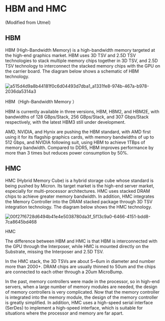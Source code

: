 
# HBM and HMC

(Modified from Utmel)

## HBM

HBM (High-Bandwidth Memory) is a high-bandwidth memory targeted at the high-end graphics market. HBM uses 3D TSV and 2.5D TSV technologies to stack multiple memory chips together in 3D TSV, and 2.5D TSV technology to interconnect the stacked memory chips with the GPU on the carrier board. The diagram below shows a schematic of HBM technology.

![a515d4d9a8b44181f0c6d04493d7dba1_a1331fe8-974b-467a-b978-2036da5314a3](https://github.com/RIOSMPW/3DChipTech/assets/100336131/ee678f04-0981-485e-83fb-27df7bb13a19)

HBM（High-Bandwidth Memory ）

HBM is currently available in three versions, HBM, HBM2, and HBM2E, with bandwidths of 128 GBps/Stack, 256 GBps/Stack, and 307 Gbps/Stack respectively, with the latest HBM3 still under development.

AMD, NVIDIA, and Hynix are pushing the HBM standard, with AMD first using it for its flagship graphics cards, with memory bandwidths of up to 512 Gbps, and NVIDIA following suit, using HBM to achieve 1TBps of memory bandwidth. Compared to DDR5, HBM improves performance by more than 3 times but reduces power consumption by 50%.

## HMC
HMC (Hybrid Memory Cube) is a hybrid storage cube whose standard is being pushed by Micron. Its target market is the high-end server market, especially for multi-processor architectures. HMC uses stacked DRAM chips to achieve greater memory bandwidth. In addition, HMC integrates the Memory Controller into the DRAM stacked package through 3D TSV integration technology. The diagram below shows the HMC technology.

![00f27f6728d6494b41e4e5038780da3f_5f13c9a0-6466-4151-bdd8-7ca8645bd468](https://github.com/RIOSMPW/3DChipTech/assets/100336131/7a2a2b32-dd61-4634-a0ff-fb7d8e65a326)


HMC

The difference between HBM and HMC is that HBM is interconnected with the GPU through the Interposer, while HMC is mounted directly on the Substrate, missing the Interposer and 2.5D TSV.

In the HMC stack, the 3D TSVs are about 5~6um in diameter and number more than 2000+. DRAM chips are usually thinned to 50um and the chips are connected to each other through a 20um MicroBump.

In the past, memory controllers were made in the processor, so in high-end servers, when a large number of memory modules are needed, the design of memory controllers is very complicated. Now that the memory controller is integrated into the memory module, the design of the memory controller is greatly simplified. In addition, HMC uses a high-speed serial interface (SerDes) to implement a high-speed interface, which is suitable for situations where the processor and memory are far apart.
